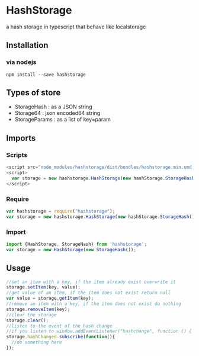 # HashStorage
a hash storage in typescript that behave like localstorage

## Installation
### via nodejs
```node
npm install --save hashstorage
```

## Types of store
* StorageHash   : as a JSON string
* Storage64     : json encoded64 string
* StorageParams : as a list of key=param 

## Imports
### Scripts
```javascript
<script src="node_modules/hashstorage/dist/bundles/hashstorage.min.umd.js"></script>
<script>
  var storage = new hashstorage.HashStorage(new hashStorage.StorageHash());
</script>
```
### Require
```javascript
var hashstorage = require("hashstorage");
var storage = new hashstorage.HashStorage(new hashStorage.StorageHash());
```
### Import
```javascript
import {HashStorage, StorageHash} from 'hashstorage';
var storage = new HashStorage(new StorageHash());
```

## Usage
```javascript
//set an item with a key, if the item already exist overwrite it
storage.setItem(key, value);
//get value of an item, if the item does not exist return null
var value = storage.getItem(key);
//remove an item with a key, if the item does not exist do nothing
storage.removeItem(key);
//clear the storage
storage.clear();
//listen to the event of the hash change
//if you listen to window.addEventListener("hashchange", function () { ... }); the value will not be yet parsed
storage.hashChanged.subscribe(function(){
  //do something here
});
```
